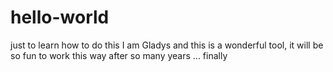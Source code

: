 # hello-world
just to learn how to do this
I am Gladys and this is a wonderful tool, it will be so fun to work this way after so many years ... finally 
